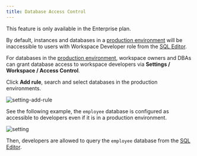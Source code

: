```yaml
---
title: Database Access Control
---
```


<hint-block type="info">

This feature is only available in the Enterprise plan.

</hint-block>

By default, instances and databases in a [production environment](/docs/administration/environment-policy/tier) will be inaccessible to users with Workspace Developer role from the [SQL Editor](/docs/sql-editor/overview).

For databases in the [production environment](/docs/administration/environment-policy/tier), workspace owners and DBAs can grant database access to workspace developers via **Settings / Workspace / Access Control**.

Click **Add rule**, search and select databases in the production environments.

![setting-add-rule](/docs/administration/database-access-control/access-control-add-rule.webp)

See the following example, the `employee` database is configured as accessible to developers even if it is in a production environment.

![setting](/docs/administration/database-access-control/access-control-settings.webp)

Then, developers are allowed to query the `employee` database from the [SQL Editor](/docs/sql-editor/overview).
